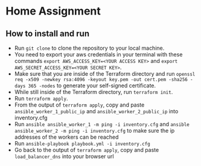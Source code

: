 # Home Assignment

## How to install and run

- Run `git clone` to clone the repository to your local machine.
- You need to export your aws credentials in your terminal with these commands `export AWS_ACCESS_KEY=<YOUR ACCESS KEY>` and `export AWS_SECRET_ACCESS_KEY=<YOUR SECRET KEY>`.
- Make sure that you are inside of the Terraform directory and run `openssl req -x509 -newkey rsa:4096 -keyout key.pem -out cert.pem -sha256 -days 365 -nodes` to generate your self-signed certificate.
- While still inside of the Terraform directory, run `terraform init`.
- Run `terraform apply`.
- From the output of `terraform apply`, copy and paste `ansible_worker_1_public_ip` and `ansible_worker_2_public_ip` into inventory.cfg
- Run `ansible ansible_worker_1 -m ping -i inventory.cfg` and `ansible ansible_worker_2 -m ping -i inventory.cfg` to make sure the ip addresses of the workers can be reached
- Run `ansible-playbook playbook.yml -i inventory.cfg`
- Go back to the output of `terraform apply`, copy and paste `load_balancer_dns` into your browser url